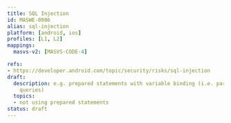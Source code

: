 ```yaml
---
title: SQL Injection
id: MASWE-0086
alias: sql-injection
platform: [android, ios]
profiles: [L1, L2]
mappings:
  masvs-v2: [MASVS-CODE-4]

refs:
- https://developer.android.com/topic/security/risks/sql-injection
draft:
  description: e.g. prepared statements with variable binding (i.e. parameterized
    queries)
  topics:
  - not using prepared statements
status: draft
---
```


